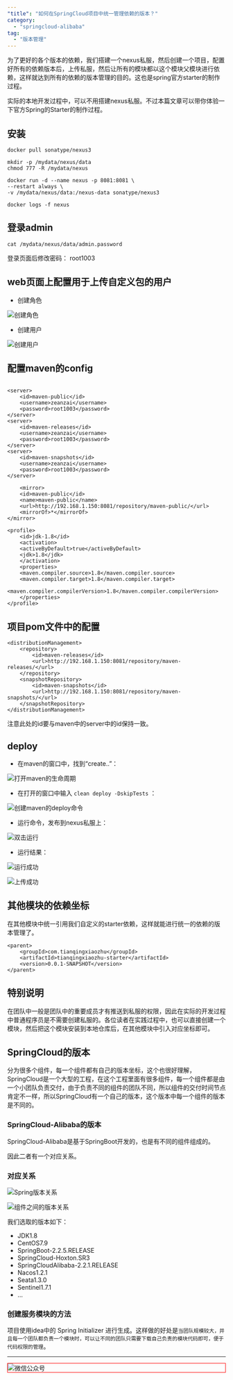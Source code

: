 ```yaml
---
"title": "如何在SpringCloud项目中统一管理依赖的版本？"
category:
  - "springcloud-alibaba"
tag:
  - "版本管理"
---
```


为了更好的各个版本的依赖，我们搭建一个nexus私服，然后创建一个项目，配置好所有的依赖版本后，上传私服，然后让所有的模块都以这个模块父模块进行依赖，这样就达到所有的依赖的版本管理的目的。这也是spring官方starter的制作过程。

实际的本地开发过程中，可以不用搭建nexus私服。不过本篇文章可以带你体验一下官方Spring的Starter的制作过程。


## 安装 

```
docker pull sonatype/nexus3

mkdir -p /mydata/nexus/data
chmod 777 -R /mydata/nexus

docker run -d --name nexus -p 8081:8081 \
--restart always \
-v /mydata/nexus/data:/nexus-data sonatype/nexus3

docker logs -f nexus
```

## 登录admin

```
cat /mydata/nexus/data/admin.password 
```

登录页面后修改密码： root1003

## web页面上配置用于上传自定义包的用户

- 创建角色

![创建角色](https://tianqingxiaozhu.oss-cn-shenzhen.aliyuncs.com/blog20221111113305.png)

- 创建用户

![创建用户](https://tianqingxiaozhu.oss-cn-shenzhen.aliyuncs.com/blog20221111113401.png)


## 配置maven的config

```

<server>
    <id>maven-public</id>
    <username>zeanzai</username>
    <password>root1003</password>
</server>
<server>
    <id>maven-releases</id>
    <username>zeanzai</username>
    <password>root1003</password>
</server>
<server>
    <id>maven-snapshots</id>
    <username>zeanzai</username>
    <password>root1003</password>
</server>

    <mirror>
    <id>maven-public</id>
    <name>maven-public</name>
    <url>http://192.168.1.150:8081/repository/maven-public/</url>
    <mirrorOf>*</mirrorOf>
</mirror>

<profile> 
    <id>jdk-1.8</id> 
    <activation> 
    <activeByDefault>true</activeByDefault> 
    <jdk>1.8</jdk> 
    </activation> 
    <properties> 
    <maven.compiler.source>1.8</maven.compiler.source> 
    <maven.compiler.target>1.8</maven.compiler.target> 
    <maven.compiler.compilerVersion>1.8</maven.compiler.compilerVersion> 
    </properties> 
</profile>
```

## 项目pom文件中的配置

```
<distributionManagement>
    <repository>
        <id>maven-releases</id>
        <url>http://192.168.1.150:8081/repository/maven-releases/</url>
    </repository>
    <snapshotRepository>
        <id>maven-snapshots</id>
        <url>http://192.168.1.150:8081/repository/maven-snapshots/</url>
    </snapshotRepository>
</distributionManagement>
```

注意此处的id要与maven中的server中的id保持一致。

## deploy

- 在maven的窗口中，找到“create..”：

![打开maven的生命周期](https://tianqingxiaozhu.oss-cn-shenzhen.aliyuncs.com/blog20221111113526.png)

- 在打开的窗口中输入 `clean deploy -DskipTests` ：

![创建maven的deploy命令](https://tianqingxiaozhu.oss-cn-shenzhen.aliyuncs.com/blog20221111113624.png)

- 运行命令，发布到nexus私服上：

![双击运行](https://tianqingxiaozhu.oss-cn-shenzhen.aliyuncs.com/blog20221111113646.png)

- 运行结果：

![运行成功](https://tianqingxiaozhu.oss-cn-shenzhen.aliyuncs.com/blog20221111113701.png)

![上传成功](https://tianqingxiaozhu.oss-cn-shenzhen.aliyuncs.com/blog20221111113739.png)


## 其他模块的依赖坐标

在其他模块中统一引用我们自定义的starter依赖，这样就能进行统一的依赖的版本管理了。

```
<parent>
    <groupId>com.tianqingxiaozhu</groupId>
    <artifactId>tianqingxiaozhu-starter</artifactId>
    <version>0.0.1-SNAPSHOT</version>
</parent>
```

## 特别说明

在团队中一般是团队中的重要成员才有推送到私服的权限，因此在实际的开发过程中普通程序员是不需要创建私服的。各位读者在实践过程中，也可以直接创建一个模块，然后把这个模块安装到本地仓库后，在其他模块中引入对应坐标即可。


## SpringCloud的版本

分为很多个组件，每一个组件都有自己的版本坐标，这个也很好理解，SpringCloud是一个大型的工程，在这个工程里面有很多组件，每一个组件都是由一个小团队负责交付，由于负责不同的组件的团队不同，所以组件的交付时间节点肯定不一样，所以SpringCloud有一个自己的版本，这个版本中每一个组件的版本是不同的。

### SpringCloud-Alibaba的版本

SpringCloud-Alibaba是基于SpringBoot开发的，也是有不同的组件组成的。

因此二者有一个对应关系。

### 对应关系

![Spring版本关系](https://tianqingxiaozhu.oss-cn-shenzhen.aliyuncs.com/blog20221108131544.png)

![组件之间的版本关系](https://tianqingxiaozhu.oss-cn-shenzhen.aliyuncs.com/blog20221108131636.png)

我们选取的版本如下：

- JDK1.8
- CentOS7.9
- SpringBoot-2.2.5.RELEASE
- SpringCloud-Hoxton.SR3
- SpringCloudAlibaba-2.2.1.RELEASE
- Nacos1.2.1
- Seata1.3.0
- Sentinel1.7.1
- ...


### 创建服务模块的方法

项目使用idea中的 Spring Initializer 进行生成。这样做的好处是`当团队规模较大，并且每一个团队都负责一个模块时，可以让不同的团队只需要下载自己负责的模块代码即可，便于代码权限的管理`。




---

<img style="border:1px red solid; display:block; margin:0 auto;" src="https://tianqingxiaozhu.oss-cn-shenzhen.aliyuncs.com/img/qrcode.jpg" alt="微信公众号" />



